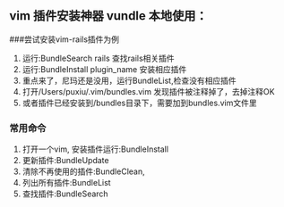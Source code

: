 ## vim 插件安装神器 vundle 本地使用：

###尝试安装vim-rails插件为例

1. 运行:BundleSearch rails 查找rails相关插件
2. 运行:BundleInstall plugin_name 安装相应插件
3. 重点来了，尼玛还是没用，运行BundleList,检查没有相应插件
4. 打开/Users/puxiu/.vim/bundles.vim 发现插件被注释掉了，去掉注释OK
5. 或者插件已经安装到/bundles目录下，需要加到bundles.vim文件里

### 常用命令
1. 打开一个vim, 安装插件运行:BundleInstall
1. 更新插件:BundleUpdate
2. 清除不再使用的插件:BundleClean,
3. 列出所有插件:BundleList
4. 查找插件:BundleSearch


